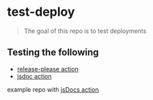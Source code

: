 # test-deploy
> The goal of this repo is to test deployments

## Testing the following
- [release-please action](https://github.com/google-github-actions/release-please-action)
- [jsdoc action](https://github.com/andstor/jsdoc-action)

example repo with [jsDocs action](https://github.com/chinmay-kothari/DocsExample)
